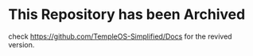 # This Repository has been Archived
check https://github.com/TempleOS-Simplified/Docs for the revived version.
